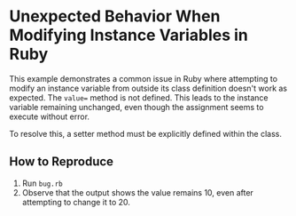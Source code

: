 # Unexpected Behavior When Modifying Instance Variables in Ruby

This example demonstrates a common issue in Ruby where attempting to modify an instance variable from outside its class definition doesn't work as expected. The `value=` method is not defined.  This leads to the instance variable remaining unchanged, even though the assignment seems to execute without error.

To resolve this, a setter method must be explicitly defined within the class.

## How to Reproduce

1. Run `bug.rb`
2. Observe that the output shows the value remains 10, even after attempting to change it to 20.